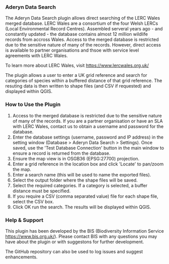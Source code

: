 ### Aderyn Data Search

The Aderyn Data Search plugin allows direct searching of the LERC Wales merged database.
LERC Wales are a consortium of the four Welsh LERCs (Local Environmental Record Centres). 
Assembled serveral years ago - and constantly updated - the database contains almost 12 million wildlife records from accross Wales.
Access to the merged database is restricted due to the sensitive nature of many of the records. However, direct access is available to partner organisations and thsoe with service level agreements with LERC Wales.  

To learn more about LERC Wales, visit https://www.lercwales.org.uk/

The plugin allows a user to enter a UK grid reference and search for categories of species within a buffered distance of that grid reference.
The resuting data is then written to shape files (and CSV if requested) and displayed within QGIS.

### How to Use the Plugin

1.  Access to the merged database is restricted due to the sensitive nature of many of the records. If you are a partner organisation or have an SLA with LERC Wales, contact us to obtain a username and password for the database.
2.  Enter the database settings (username, password and IP address) in the setting window (Database > Aderyn Data Search > Settings). Once saved, use the 'Test Database Connection' button in the main window to ensure a record is returned from the database.
3.  Ensure the map view is in OSGB36 (EPSG:27700) projection.
4.  Enter a grid reference in the location box and click 'Locate' to pan/zoom the map.
5.  Enter a search name (this will be used to name the exported files).
6.  Select the output folder where the shape files will be saved.
7.  Select the required categories. If a category is selected, a buffer distance must be specified.
8.  If you require a CSV (comma separated value) file for each shape file, select the CSV box.
9.  Click OK run the search. The results will be displayed within QGIS. 

### Help & Support

This plugin has been developed by the BIS (Biodiversity Information Service https://www.bis.org.uk/).
Please contact BIS with any questions you may have about the plugin or with suggestons for further development.

The GitHub repository can also be used to log issues and suggest enhancements.